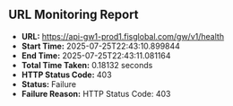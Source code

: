 ## URL Monitoring Report

- **URL:** https://api-gw1-prod1.fisglobal.com/gw/v1/health
- **Start Time:** 2025-07-25T22:43:10.899844
- **End Time:** 2025-07-25T22:43:11.081164
- **Total Time Taken:** 0.18132 seconds
- **HTTP Status Code:** 403
- **Status:** Failure
- **Failure Reason:** HTTP Status Code: 403
